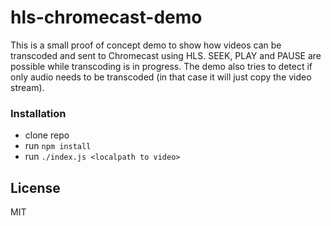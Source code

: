 # hls-chromecast-demo

This is a small proof of concept demo to show how videos can be transcoded and
sent to Chromecast using HLS. SEEK, PLAY and PAUSE are possible while
transcoding is in progress.
The demo also tries to detect if only audio needs to be transcoded
(in that case it will just copy the video stream).

### Installation

* clone repo
* run `npm install`
* run `./index.js <localpath to video>`

## License
MIT

